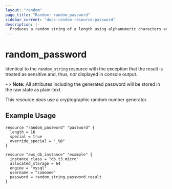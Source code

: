 ```yaml
---
layout: "random"
page_title: "Random: random_password"
sidebar_current: "docs-random-resource-password"
description: |-
  Produces a random string of a length using alphanumeric characters and optionally special characters. The result will not be displayed to console.
---
```


# random\_password

Identical to the `random_string` resource with the exception that the
result is treated as sensitive and, thus, _not_ displayed in console output.

~> **Note:** All attributes including the generated password will be stored in
the raw state as plain-text.

This resource *does* use a cryptographic random number generator.

## Example Usage

```hcl
resource "random_password" "password" {
  length = 16
  special = true
  override_special = "_%@"
}

resource "aws_db_instance" "example" {
  instance_class = "db.t3.micro"
  allocated_storage = 64
  engine = "mysql"
  username = "someone"
  password = random_string.password.result
}
```
